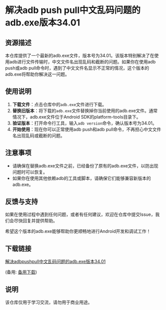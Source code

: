 # 解决adb push pull中文乱码问题的adb.exe版本34.01

## 资源描述

本仓库提供了一个最新的adb.exe文件，版本号为34.01。该版本特别解决了在使用adb进行文件传输时，中文文件名出现乱码和截断的问题。如果你在使用adb push或adb pull命令时，遇到了中文文件名显示不正常的情况，这个版本的adb.exe将帮助你解决这一问题。

## 使用说明

1. **下载文件**：点击仓库中的`adb.exe`文件进行下载。
2. **替换旧版本**：将下载的`adb.exe`文件替换掉你当前使用的adb.exe文件。通常情况下，adb.exe文件位于Android SDK的platform-tools目录下。
3. **验证版本**：打开命令行工具，输入`adb version`命令，确认版本号为34.01。
4. **开始使用**：现在你可以正常使用adb push和adb pull命令，不再担心中文文件名出现乱码或截断的问题。

## 注意事项

- 请确保在替换adb.exe文件之前，已经备份了原有的adb.exe文件，以防出现问题时可以恢复。
- 如果你在使用其他依赖adb的工具或脚本，请确保它们能够兼容新版本的adb.exe。

## 反馈与支持

如果在使用过程中遇到任何问题，或者有任何建议，欢迎在仓库中提交Issue，我们会尽快回复并提供帮助。

希望这个版本的adb.exe能够帮助你更顺畅地进行Android开发和调试工作！

## 下载链接
[解决adbpushpull中文乱码问题的adb.exe版本34.01](https://pan.quark.cn/s/c82701642d4b) 

(备用: [备用下载](https://pan.baidu.com/s/14Ve2X2oIO3cOpDd6PnV0fQ?pwd=1234))

## 说明

该仓库仅用于学习交流，请勿用于商业用途。
